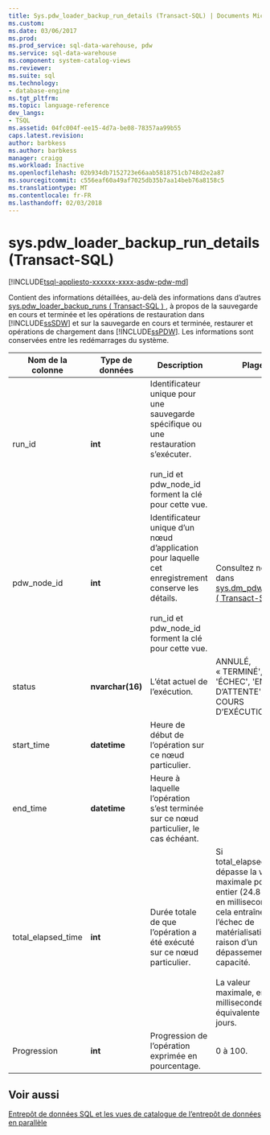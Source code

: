 ```yaml
---
title: Sys.pdw_loader_backup_run_details (Transact-SQL) | Documents Microsoft
ms.custom: 
ms.date: 03/06/2017
ms.prod: 
ms.prod_service: sql-data-warehouse, pdw
ms.service: sql-data-warehouse
ms.component: system-catalog-views
ms.reviewer: 
ms.suite: sql
ms.technology:
- database-engine
ms.tgt_pltfrm: 
ms.topic: language-reference
dev_langs:
- TSQL
ms.assetid: 04fc004f-ee15-4d7a-be08-78357aa99b55
caps.latest.revision: 
author: barbkess
ms.author: barbkess
manager: craigg
ms.workload: Inactive
ms.openlocfilehash: 02b934db7152723e66aab5818751cb748d2e2a87
ms.sourcegitcommit: c556eaf60a49af7025db35b7aa14beb76a8158c5
ms.translationtype: MT
ms.contentlocale: fr-FR
ms.lasthandoff: 02/03/2018
---
```

# <a name="syspdwloaderbackuprundetails-transact-sql"></a>sys.pdw_loader_backup_run_details (Transact-SQL)
[!INCLUDE[tsql-appliesto-xxxxxx-xxxx-asdw-pdw-md](../../includes/tsql-appliesto-xxxxxx-xxxx-asdw-pdw-md.md)]

  Contient des informations détaillées, au-delà des informations dans d’autres [sys.pdw_loader_backup_runs &#40; Transact-SQL &#41; ](../../relational-databases/system-catalog-views/sys-pdw-loader-backup-runs-transact-sql.md), à propos de la sauvegarde en cours et terminée et les opérations de restauration dans [!INCLUDE[ssSDW](../../includes/sssdw-md.md)] et sur la sauvegarde en cours et terminée, restaurer et opérations de chargement dans [!INCLUDE[ssPDW](../../includes/sspdw-md.md)]. Les informations sont conservées entre les redémarrages du système.  
  
|Nom de la colonne|Type de données| Description|Plage|  
|-----------------|---------------|-----------------|-----------|  
|run_id|**int**|Identificateur unique pour une sauvegarde spécifique ou une restauration s’exécuter.<br /><br /> run_id et pdw_node_id forment la clé pour cette vue.||  
|pdw_node_id|**int**|Identificateur unique d’un nœud d’application pour laquelle cet enregistrement conserve les détails.<br /><br /> run_id et pdw_node_id forment la clé pour cette vue.|Consultez node_id dans [sys.dm_pdw_nodes &#40; Transact-SQL &#41; ](../../relational-databases/system-dynamic-management-views/sys-dm-pdw-nodes-transact-sql.md).|  
|status|**nvarchar(16)**|L’état actuel de l’exécution.|ANNULÉ, « TERMINÉ', 'ÉCHEC', 'EN FILE D’ATTENTE', « EN COURS D’EXÉCUTION »|  
|start_time|**datetime**|Heure de début de l’opération sur ce nœud particulier.||  
|end_time|**datetime**|Heure à laquelle l’opération s’est terminée sur ce nœud particulier, le cas échéant.||  
|total_elapsed_time|**int**|Durée totale de que l’opération a été exécuté sur ce nœud particulier.|Si total_elapsed_time dépasse la valeur maximale pour un entier (24.8 jours en millisecondes), cela entraînera l’échec de matérialisation en raison d’un dépassement de capacité.<br /><br /> La valeur maximale, en millisecondes est équivalente à 24.8 jours.|  
|Progression|**int**|Progression de l’opération exprimée en pourcentage.|0 à 100.|  
  
## <a name="see-also"></a>Voir aussi  
 [Entrepôt de données SQL et les vues de catalogue de l’entrepôt de données en parallèle](../../relational-databases/system-catalog-views/sql-data-warehouse-and-parallel-data-warehouse-catalog-views.md)  
  
  
